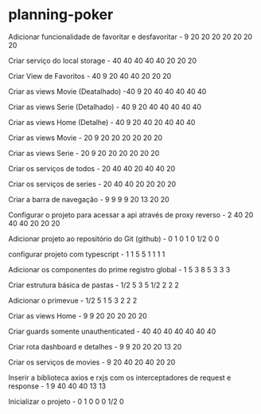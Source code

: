 # planning-poker

Adicionar funcionalidade de favoritar e desfavoritar - 9 20 20 20 20 20 20 20

Criar serviço do local storage - 40 40 40 40 40 20 20 20

Criar View de Favoritos - 40 9 20 40 40 20 20 20

Criar as views Movie (Deatalhado) -40 9 20 40 40 40 40 40

Criar as views Serie (Detalhado) - 40 9 20 40 40 40 40 40

Criar as views Home (Detalhe) - 40 9 20 40 20 40 40 40

Criar as views Movie - 20 9 20 20 20 20 20 20

Criar as views Serie - 20 9 20 20 20 20 20 20

Criar os serviços de todos - 20 40 40 20 40 40 20

Criar os serviços de series - 20 40 40 20 20 20 20

Criar a barra de navegação - 9 9 9 9 20 13 20 20

Configurar o projeto para acessar a api através de proxy reverso - 2 40 20 40 40 20 20 20

Adicionar projeto ao repositório do Git (github) - 0 1 0 1 0 1/2 0 0

configurar projeto com typescript - 1 1 5 5 1 1 1 1

Adicionar os componentes do prime registro global - 1 5 3 8 5 3 3 3

Criar estrutura básica de pastas - 1/2 5 3 5 1/2 2 2 2

Adicionar o primevue - 1/2 5 1 5 3 2 2 2

Criar as views Home - 9 9 20 20 20 20 20

Criar guards somente unauthenticated - 40 40 40 40 40 40 40

Criar rota dashboard e detalhes - 9 9 20 20 20 13 20

Criar os serviços de movies - 9 20 40 20 40 20 20

Inserir a biblioteca axios e rxjs com os interceptadores de request e response - 1 9 40 40 40 13 13

Inicializar o projeto - 0 1 0 0 0 1/2 0
